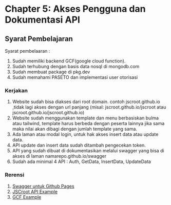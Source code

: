 # Chapter 5: Akses Pengguna dan Dokumentasi API

## Syarat Pembelajaran
Syarat pembelaaran :
1. Sudah memiliki backend GCF(google cloud function).
2. Sudah terhubung dengan basis data nosql di mongodb.com
3. Sudah membuat package di pkg.dev
4. Sudah memahami PASETO dan implementasi user otorisasi

### Kerjakan
1. Website sudah bisa diakses dari root domain. contoh jscroot.github.io ,tidak lagi akses dengan url panjang (misal: jscroot.github.io/jscroot atau jscroot.github.io/jscroot.github.io)
2. Website sudah menggunakan template dan menu berbasiskan bulma atau tailwind, template harus berbeda dengan peserta lainnya jika sama maka nilai akan dibagi dengan jumlah template yang sama.
3. Ada laman atau modal login, untuk hak akses insert data atau update data.
4. API update dan insert data sudah ditambah pengecekan token.
5. API yang sudah dibuat di dokumentasikan melalui swagger yang bisa di akses di laman namarepo.github.io/swagger
6. Sudah ada minimal 4 API : Auth, GetData, InsertData, UpdateData

### Rerensi
1. [Swagger untuk Github Pages](https://jscroot.github.io/examples/api/swagger/)
2. [JSCroot API Example](https://jscroot.github.io/examples/api/)
3. [GCF Example](https://petapedia.github.io/gcf/)
